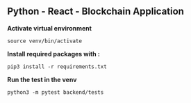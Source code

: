 ## Python - React - Blockchain Application


**Activate virtual environment**
```
source venv/bin/activate
```

**Install required packages with :**
```
pip3 install -r requirements.txt
```

**Run the test in the venv**
```
python3 -m pytest backend/tests
```

